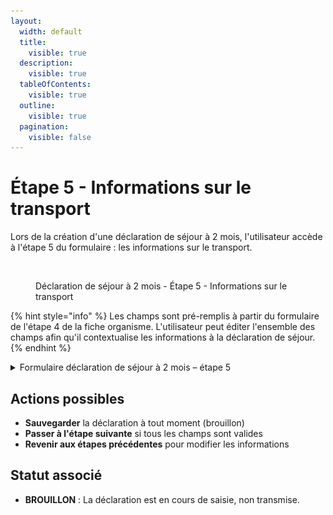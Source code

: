 ```yaml
---
layout:
  width: default
  title:
    visible: true
  description:
    visible: true
  tableOfContents:
    visible: true
  outline:
    visible: true
  pagination:
    visible: false
---
```


# Étape 5 - Informations sur le transport

Lors de la création d'une déclaration de séjour à 2 mois, l'utilisateur accède à l'étape 5 du formulaire : les informations sur le transport.

<figure><img src="../../../.gitbook/assets/Capture d’écran 2025-07-05 à 16.41.13.png" alt=""><figcaption><p>Déclaration de séjour à 2 mois - Étape 5 - Informations sur le transport</p></figcaption></figure>

{% hint style="info" %}
Les champs sont pré-remplis à partir du formulaire de l'étape 4 de la fiche organisme. L'utilisateur peut éditer l'ensemble des champs afin qu'il contextualise les informations à la déclaration de séjour.&#x20;
{% endhint %}

<details>

<summary>Formulaire déclaration de séjour à 2 mois – étape 5</summary>

Les champs sont pré-remplis à partir du formulaire de l'étape 4 de la fiche organisme. L'utilisateur&#x20;

{% include "../../../.gitbook/includes/formulaire-fiche-organisme-etape-4.md" %}

</details>

## Actions possibles

* **Sauvegarder** la déclaration à tout moment (brouillon)
* **Passer à l'étape suivante** si tous les champs sont valides
* **Revenir aux étapes précédentes** pour modifier les informations

## Statut associé

* **BROUILLON** : La déclaration est en cours de saisie, non transmise.
